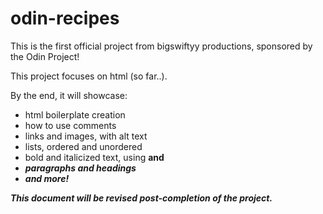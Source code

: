# odin-recipes

This is the first official project from bigswiftyy productions, sponsored by the Odin Project!

This project focuses on html (so far..). 

By the end, it will showcase:
 - html boilerplate creation
 - how to use comments
 - links and images, with alt text
 - lists, ordered and unordered
 - bold and italicized text, using <strong> and <em>
 - paragraphs and headings
 - and more!

This document will be revised post-completion of the project.
